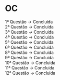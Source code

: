 # OC
1ª Questão -> Concluida <br>
2ª Questão -> Concluida <br>
3ª Questão -> Concluida <br>
4ª Questão -> Concluida <br>
5ª Questão -> Concluida <br>
6ª Questão -> Concluida <br>
8ª Questão -> Concluida <br>
9ª Questão -> Concluida <br>
10ª Questão -> Concluida <br>
11ª Questão -> Concluida <br>
12ª Questão -> Concluida
